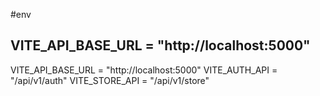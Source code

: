 #env

## VITE_API_BASE_URL = "http://localhost:5000"

VITE_API_BASE_URL = "http://localhost:5000"
VITE_AUTH_API = "/api/v1/auth"
VITE_STORE_API = "/api/v1/store"
